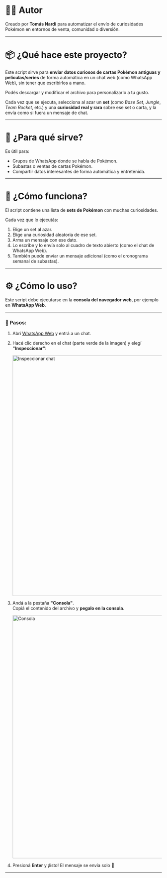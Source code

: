 # 👨‍💻 Autor

Creado por **Tomás Nardi** para automatizar el envío de curiosidades Pokémon en entornos de venta, comunidad o diversión.

---

# 📦 ¿Qué hace este proyecto?

Este script sirve para **enviar datos curiosos de cartas Pokémon antiguas y películas/series** de forma automática en un chat web (como WhatsApp Web), sin tener que escribirlos a mano.

Podés descargar y modificar el archivo para personalizarlo a tu gusto.

Cada vez que se ejecuta, selecciona al azar un **set** (como *Base Set*, *Jungle*, *Team Rocket*, etc.) y una **curiosidad real y rara** sobre ese set o carta, y la envía como si fuera un mensaje de chat.

---

# 🎯 ¿Para qué sirve?

Es útil para:

- Grupos de WhatsApp donde se habla de Pokémon.
- Subastas o ventas de cartas Pokémon.
- Compartir datos interesantes de forma automática y entretenida.

---

# 🧠 ¿Cómo funciona?

El script contiene una lista de **sets de Pokémon** con muchas curiosidades.

Cada vez que lo ejecutás:

1. Elige un set al azar.  
2. Elige una curiosidad aleatoria de ese set.  
3. Arma un mensaje con ese dato.  
4. Lo escribe y lo envía solo al cuadro de texto abierto (como el chat de WhatsApp Web).  
5. También puede enviar un mensaje adicional (como el cronograma semanal de subastas).

---

# ⚙️ ¿Cómo lo uso?

Este script debe ejecutarse en la **consola del navegador web**, por ejemplo en **WhatsApp Web**.

---

### 🧾 Pasos:

1. Abrí [WhatsApp Web](https://web.whatsapp.com) y entrá a un chat.

2. Hacé clic derecho en el chat (parte verde de la imagen) y elegí **"Inspeccionar"**:

   <img width="625" height="773" alt="Inspeccionar chat" src="https://github.com/user-attachments/assets/a1a6afcc-3e61-4f09-b011-21cc9a6764ca" />

3. Andá a la pestaña **"Consola"**.  
   Copiá el contenido del archivo y **pegalo en la consola**.

   <img width="1007" height="781" alt="Consola" src="https://github.com/user-attachments/assets/1355a39d-babb-46bb-8a32-0a09d0098551" />

4. Presioná **Enter** y ¡listo! El mensaje se envía solo 🎉

---


